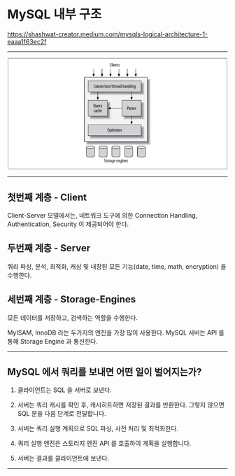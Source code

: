 # MySQL 내부 구조

https://shashwat-creator.medium.com/mysqls-logical-architecture-1-eaaa1f63ec2f

---

![img_1.png](img_1.png)

---

## 첫번째 계층 - Client

Client-Server 모델에서는, 네트워크 도구에 의한 Connection Handling, Authentication, Security 이 제공되어야 한다.


## 두번째 계층 - Server

쿼리 파싱, 분석, 최적화, 캐싱 및 내장된 모든 기능(date, time, math, encryption) 을 수행한다.

## 세번째 계층 - Storage-Engines

모든 데이터를 저장하고, 검색하는 역할을 수행한다.

MyISAM, InnoDB 라는 두가지의 엔진을 가장 많이 사용한다. MySQL 서버는 API 를 통해 Storage Engine 과 통신한다.

---

## MySQL 에서 쿼리를 보내면 어떤 일이 벌어지는가?

1. 클라이언트는 SQL 을 서버로 보낸다.

2. 서버는 쿼리 캐시를 확인 후, 캐시히트하면 저장된 결과를 반환한다. 
그렇지 않으면 SQL 문을 다음 단계로 전달합니다.

3. 서버는 쿼리 실행 계획으로 SQL 파싱, 사전 처리 및 최적화한다.

4. 쿼리 실행 엔진은 스토리지 엔진 API 를 호출하여 계획을 실행합니다.

5. 서버는 결과를 클라이언트에 보낸다.

---

